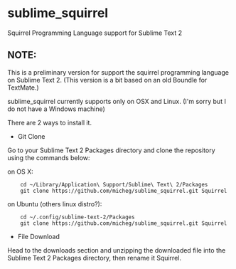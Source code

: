sublime_squirrel
================

Squirrel Programming Language support for Sublime Text 2

NOTE:
-----

This is a preliminary version for support the squirrel programming language on Sublime Text 2.
(This version is a bit based on an old Boundle for TextMate.)

sublime_squirrel currently supports only on OSX and Linux. (I'm sorry but I do not have a Windows machine)

There are 2 ways to install it.

* Git Clone

Go to your Sublime Text 2 Packages directory and clone the repository using the commands below:

on OS X:

        cd ~/Library/Application\ Support/Sublime\ Text\ 2/Packages
        git clone https://github.com/micheg/sublime_squirrel.git Squirrel

on Ubuntu (others linux distro?):

        cd ~/.config/sublime-text-2/Packages
        git clone https://github.com/micheg/sublime_squirrel.git Squirrel

* File Download

Head to the downloads section and unzipping the downloaded file into the Sublime Text 2 Packages directory, then rename it Squirrel.

